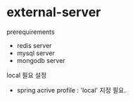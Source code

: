 # external-server

prerequirements
- redis server
- mysql server
- mongodb server

local 필요 설정
- spring acrive profile : 'local' 지정 필요.